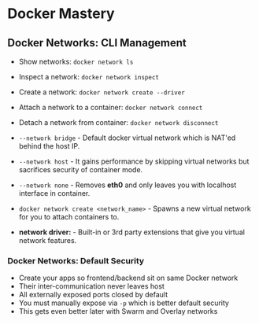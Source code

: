 # Docker Mastery

## Docker Networks: CLI Management

- Show networks: `docker network ls`
- Inspect a network: `docker network inspect`
- Create a network: `docker network create --driver`
- Attach a network to a container: `docker network connect`
- Detach a network from container: `docker network disconnect`

- `--network bridge` - Default docker virtual network which is NAT'ed behind the
host IP.
- `--network host` - It gains performance by skipping virtual networks but
sacrifices security of container mode.
- `--network none` - Removes **eth0** and only leaves you with localhost interface 
in container.
- `docker network create <network_name>` - Spawns a new virtual network for you to
attach containers to.

- **network driver:** - Built-in or 3rd party extensions that give you virtual
  network features.

### Docker Networks: Default Security

- Create your apps so frontend/backend sit on same Docker network
- Their inter-communication never leaves host
- All externally exposed ports closed by default
- You must manually expose via `-p` which is better default security
- This gets even better later with Swarm and Overlay networks
